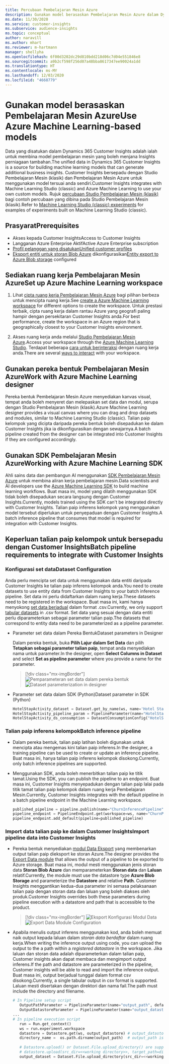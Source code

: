 ```yaml
---
title: Percubaan Pembelajaran Mesin Azure
description: Gunakan model berasaskan Pembelajaran Mesin Azure dalam Dynamics 365 Customer Insights.
ms.date: 11/30/2020
ms.service: customer-insights
ms.subservice: audience-insights
ms.topic: conceptual
author: naravill
ms.author: mhart
ms.reviewer: m-hartmann
manager: shellyha
ms.openlocfilehash: 6f00d3202dc29d810bdd218d06c7d04e551846e8
ms.sourcegitcommit: a9b2cf598f256d07a48bba8617347ee90024a1dd
ms.translationtype: HT
ms.contentlocale: ms-MY
ms.lasthandoff: 12/03/2020
ms.locfileid: "4668779"
---
```

# <a name="use-azure-machine-learning-based-models"></a><span data-ttu-id="e1eab-103">Gunakan model berasaskan Pembelajaran Mesin Azure</span><span class="sxs-lookup"><span data-stu-id="e1eab-103">Use Azure Machine Learning-based models</span></span>

<span data-ttu-id="e1eab-104">Data yang disatukan dalam Dynamics 365 Customer Insights adalah ialah untuk membina model pembelajaran mesin yang boleh menjana Insights perniagaan tambahan.</span><span class="sxs-lookup"><span data-stu-id="e1eab-104">The unified data in Dynamics 365 Customer Insights is a source for building machine learning models that can generate additional business insights.</span></span> <span data-ttu-id="e1eab-105">Customer Insights bersepadu dengan Studio Pembelajaran Mesin (klasik) dan Pembelajaran Mesin Azure untuk menggunakan model tersuai anda sendiri.</span><span class="sxs-lookup"><span data-stu-id="e1eab-105">Customer Insights integrates with Machine Learning Studio (classic) and Azure Machine Learning to use your own custom models.</span></span> <span data-ttu-id="e1eab-106">Rujuk [percubaan Studio Pembelajaran Mesin (klasik)](machine-learning-studio-experiments.md) bagi contoh percubaan yang dibina pada Studio Pembelajaran Mesin (klasik).</span><span class="sxs-lookup"><span data-stu-id="e1eab-106">Refer to [Machine Learning Studio (classic) experiments](machine-learning-studio-experiments.md) for examples of experiments built on Machine Learning Studio (classic).</span></span> 

## <a name="prerequisites"></a><span data-ttu-id="e1eab-107">Prasyarat</span><span class="sxs-lookup"><span data-stu-id="e1eab-107">Prerequisites</span></span>

- <span data-ttu-id="e1eab-108">Akses kepada Customer Insights</span><span class="sxs-lookup"><span data-stu-id="e1eab-108">Access to Customer Insights</span></span>
- <span data-ttu-id="e1eab-109">Langganan Azure Enterprise Aktif</span><span class="sxs-lookup"><span data-stu-id="e1eab-109">Active Azure Enterprise subscription</span></span>
- [<span data-ttu-id="e1eab-110">Profil pelanggan yang disatukan</span><span class="sxs-lookup"><span data-stu-id="e1eab-110">Unified customer profiles</span></span>](data-unification.md)
- <span data-ttu-id="e1eab-111">[Eksport entiti untuk storan Blob Azure](export-azure-blob-storage.md) dikonfigurasikan</span><span class="sxs-lookup"><span data-stu-id="e1eab-111">[Entity export to Azure Blob storage](export-azure-blob-storage.md) configured</span></span>

## <a name="set-up-azure-machine-learning-workspace"></a><span data-ttu-id="e1eab-112">Sediakan ruang kerja Pembelajaran Mesin Azure</span><span class="sxs-lookup"><span data-stu-id="e1eab-112">Set up Azure Machine Learning workspace</span></span>

1. <span data-ttu-id="e1eab-113">Lihat [cipta ruang kerja Pembelajaran Mesin Azure](https://docs.microsoft.com/azure/machine-learning/concept-workspace#-create-a-workspace) bagi pilihan berbeza untuk mencipta ruang kerja.</span><span class="sxs-lookup"><span data-stu-id="e1eab-113">See [create a Azure Machine Learning workspace](https://docs.microsoft.com/azure/machine-learning/concept-workspace#-create-a-workspace) for different options to create the workspace.</span></span> <span data-ttu-id="e1eab-114">Untuk prestasi terbaik, cipta ruang kerja dalam rantau Azure yang geografi paling hampir dengan persekitaran Customer Insights anda.</span><span class="sxs-lookup"><span data-stu-id="e1eab-114">For best performance, create the workspace in an Azure region that is geographically closest to your Customer Insights environment.</span></span>

1. <span data-ttu-id="e1eab-115">Akses ruang kerja anda melalui [Studio Pembelajaran Mesin Azure](https://ml.azure.com/).</span><span class="sxs-lookup"><span data-stu-id="e1eab-115">Access your workspace through the [Azure Machine Learning Studio](https://ml.azure.com/).</span></span> <span data-ttu-id="e1eab-116">Terdapat beberapa [cara untuk berinteraksi](https://docs.microsoft.com/azure/machine-learning/concept-workspace#tools-for-workspace-interaction) dengan ruang kerja anda.</span><span class="sxs-lookup"><span data-stu-id="e1eab-116">There are several [ways to interact](https://docs.microsoft.com/azure/machine-learning/concept-workspace#tools-for-workspace-interaction) with your workspace.</span></span>

## <a name="work-with-azure-machine-learning-designer"></a><span data-ttu-id="e1eab-117">Gunakan pereka bentuk Pembelajaran Mesin Azure</span><span class="sxs-lookup"><span data-stu-id="e1eab-117">Work with Azure Machine Learning designer</span></span>

<span data-ttu-id="e1eab-118">Pereka bentuk Pembelajaran Mesin Azure menyediakan kanvas visual, tempat anda boleh menyeret dan melepaskan set data dan modul, serupa dengan Studio Pembelajaran Mesin (klasik).</span><span class="sxs-lookup"><span data-stu-id="e1eab-118">Azure Machine Learning designer provides a visual canvas where you can drag and drop datasets and modules, similar to Machine Learning Studio (classic).</span></span> <span data-ttu-id="e1eab-119">Talian paip kelompok yang dicipta daripada pereka bentuk boleh disepadukan ke dalam Customer Insights jika ia dikonfigurasikan dengan sewajarnya.</span><span class="sxs-lookup"><span data-stu-id="e1eab-119">A batch pipeline created from the designer can be integrated into Customer Insights if they are configured accordingly.</span></span> 
   
## <a name="working-with-azure-machine-learning-sdk"></a><span data-ttu-id="e1eab-120">Gunakan SDK Pembelajaran Mesin Azure</span><span class="sxs-lookup"><span data-stu-id="e1eab-120">Working with Azure Machine Learning SDK</span></span>

<span data-ttu-id="e1eab-121">Ahli sains data dan pembangun AI menggunakan [SDK Pembelajaran Mesin Azure](https://docs.microsoft.com/python/api/overview/azure/ml/?view=azure-ml-py&preserve-view=true) untuk membina aliran kerja pembelajaran mesin.</span><span class="sxs-lookup"><span data-stu-id="e1eab-121">Data scientists and AI developers use the [Azure Machine Learning SDK](https://docs.microsoft.com/python/api/overview/azure/ml/?view=azure-ml-py&preserve-view=true) to build machine learning workflows.</span></span> <span data-ttu-id="e1eab-122">Buat masa ini, model yang dilatih menggunakan SDK tidak boleh disepadukan secara langsung dengan Customer Insights.</span><span class="sxs-lookup"><span data-stu-id="e1eab-122">Currently, models trained using the SDK can't be integrated directly with Customer Insights.</span></span> <span data-ttu-id="e1eab-123">Talian paip inferens kelompok yang menggunakan model tersebut diperlukan untuk penyepaduan dengan Customer Insights.</span><span class="sxs-lookup"><span data-stu-id="e1eab-123">A batch inference pipeline that consumes that model is required for integration with Customer Insights.</span></span>

## <a name="batch-pipeline-requirements-to-integrate-with-customer-insights"></a><span data-ttu-id="e1eab-124">Keperluan talian paip kelompok untuk bersepadu dengan Customer Insights</span><span class="sxs-lookup"><span data-stu-id="e1eab-124">Batch pipeline requirements to integrate with Customer Insights</span></span>

### <a name="dataset-configuration"></a><span data-ttu-id="e1eab-125">Konfigurasi set data</span><span class="sxs-lookup"><span data-stu-id="e1eab-125">Dataset Configuration</span></span>

<span data-ttu-id="e1eab-126">Anda perlu mencipta set data untuk menggunakan data entiti daripada Customer Insights ke talian paip inferens kelompok anda.</span><span class="sxs-lookup"><span data-stu-id="e1eab-126">You need to create datasets to use entity data from Customer Insights to your batch inference pipeline.</span></span> <span data-ttu-id="e1eab-127">Set data ini perlu didaftarkan dalam ruang kerja.</span><span class="sxs-lookup"><span data-stu-id="e1eab-127">These datasets need to be registered in the workspace.</span></span> <span data-ttu-id="e1eab-128">Buat masa ini, kami hanya menyokong [set data berjadual](https://docs.microsoft.com/azure/machine-learning/how-to-create-register-datasets#tabulardataset) dalam format .csv.</span><span class="sxs-lookup"><span data-stu-id="e1eab-128">Currently, we only support [tabular datasets](https://docs.microsoft.com/azure/machine-learning/how-to-create-register-datasets#tabulardataset) in .csv format.</span></span> <span data-ttu-id="e1eab-129">Set data yang sesuai dengan data entiti perlu diparameterkan sebagai parameter talian paip.</span><span class="sxs-lookup"><span data-stu-id="e1eab-129">The datasets that correspond to entity data need to be parameterized as a pipeline parameter.</span></span>
   
* <span data-ttu-id="e1eab-130">Parameter set data dalam Pereka Bentuk</span><span class="sxs-lookup"><span data-stu-id="e1eab-130">Dataset parameters in Designer</span></span>
   
     <span data-ttu-id="e1eab-131">Dalam pereka bentuk, buka **Pilih Lajur dalam Set Data** dan pilih **Tetapkan sebagai parameter talian paip**, tempat anda menyediakan nama untuk parameter.</span><span class="sxs-lookup"><span data-stu-id="e1eab-131">In the designer, open **Select Columns in Dataset** and select **Set as pipeline parameter** where you provide a name for the parameter.</span></span>

     > [!div class="mx-imgBorder"]
     > <span data-ttu-id="e1eab-132">![Pemparameteran set data dalam pereka bentuk](media/intelligence-designer-dataset-parameters.png "Pemparameteran set data dalam pereka bentuk")</span><span class="sxs-lookup"><span data-stu-id="e1eab-132">![Dataset parameterization in designer](media/intelligence-designer-dataset-parameters.png "Dataset parameterization in designer")</span></span>
   
* <span data-ttu-id="e1eab-133">Parameter set data dalam SDK (Python)</span><span class="sxs-lookup"><span data-stu-id="e1eab-133">Dataset parameter in SDK (Python)</span></span>
   
   ```python
   HotelStayActivity_dataset = Dataset.get_by_name(ws, name='Hotel Stay Activity Data')
   HotelStayActivity_pipeline_param = PipelineParameter(name="HotelStayActivity_pipeline_param", default_value=HotelStayActivity_dataset)
   HotelStayActivity_ds_consumption = DatasetConsumptionConfig("HotelStayActivity_dataset", HotelStayActivity_pipeline_param)
   ```

### <a name="batch-inference-pipeline"></a><span data-ttu-id="e1eab-134">Talian paip inferens kelompok</span><span class="sxs-lookup"><span data-stu-id="e1eab-134">Batch inference pipeline</span></span>
  
* <span data-ttu-id="e1eab-135">Dalam pereka bentuk, talian paip latihan boleh digunakan untuk mencipta atau mengemas kini talian paip inferens.</span><span class="sxs-lookup"><span data-stu-id="e1eab-135">In the designer, a training pipeline can be used to create or update an inference pipeline.</span></span> <span data-ttu-id="e1eab-136">Buat masa ini, hanya talian paip inferens kelompok disokong.</span><span class="sxs-lookup"><span data-stu-id="e1eab-136">Currently, only batch inference pipelines are supported.</span></span>

* <span data-ttu-id="e1eab-137">Menggunakan SDK, anda boleh menerbitkan talian paip ke titik tamat.</span><span class="sxs-lookup"><span data-stu-id="e1eab-137">Using the SDK, you can publish the pipeline to an endpoint.</span></span> <span data-ttu-id="e1eab-138">Buat masa ini, Customer Insights menyepadukan dengan talian paip lalai pada titik tamat talian paip kelompok dalam ruang kerja Pembelajaran Mesin.</span><span class="sxs-lookup"><span data-stu-id="e1eab-138">Currently, Customer Insights integrates with the default pipeline in a batch pipeline endpoint in the Machine Learning workspace.</span></span>
   
   ```python
   published_pipeline = pipeline.publish(name="ChurnInferencePipeline", description="Published Churn Inference pipeline")
   pipeline_endpoint = PipelineEndpoint.get(workspace=ws, name="ChurnPipelineEndpoint") 
   pipeline_endpoint.add_default(pipeline=published_pipeline)
   ```

### <a name="import-pipeline-data-into-customer-insights"></a><span data-ttu-id="e1eab-139">Import data talian paip ke dalam Customer Insights</span><span class="sxs-lookup"><span data-stu-id="e1eab-139">Import pipeline data into Customer Insights</span></span>

* <span data-ttu-id="e1eab-140">Pereka bentuk menyediakan [modul Data Eksport](https://docs.microsoft.com/azure/machine-learning/algorithm-module-reference/export-data) yang membenarkan output talian paip dieksport ke storan Azure.</span><span class="sxs-lookup"><span data-stu-id="e1eab-140">The designer provides the [Export Data module](https://docs.microsoft.com/azure/machine-learning/algorithm-module-reference/export-data) that allows the output of a pipeline to be exported to Azure storage.</span></span> <span data-ttu-id="e1eab-141">Buat masa ini, modul mesti menggunakan jenis storan data **Storan Blob Azure** dan memparameterkan **Storan data** dan **Laluan** relatif.</span><span class="sxs-lookup"><span data-stu-id="e1eab-141">Currently, the module must use the datastore type **Azure Blob Storage** and parameterize the **Datastore** and relative **Path**.</span></span> <span data-ttu-id="e1eab-142">Customer Insights menggantikan kedua-dua parameter ini semasa pelaksanaan talian paip dengan storan data dan laluan yang boleh diakses oleh produk.</span><span class="sxs-lookup"><span data-stu-id="e1eab-142">Customer Insights overrides both these parameters during pipeline execution with a datastore and path that is accessible to the product.</span></span>
   > [!div class="mx-imgBorder"]
   > <span data-ttu-id="e1eab-143">![Eksport Konfigurasi Modul Data](media/intelligence-designer-importdata.png "Eksport Konfigurasi Modul Data")</span><span class="sxs-lookup"><span data-stu-id="e1eab-143">![Export Data Module Configuration](media/intelligence-designer-importdata.png "Export Data Module Configuration")</span></span>
   
* <span data-ttu-id="e1eab-144">Apabila menulis output inferens menggunakan kod, anda boleh memuat naik output kepada laluan dalam *storan data berdaftar* dalam ruang kerja.</span><span class="sxs-lookup"><span data-stu-id="e1eab-144">When writing the inference output using code, you can upload the output to the a path within a *registered datastore* in the workspace.</span></span> <span data-ttu-id="e1eab-145">Jika laluan dan storan data adalah diparameterkan dalam talian paip, Customer insights akan dapat membaca dan mengimport output inferens.</span><span class="sxs-lookup"><span data-stu-id="e1eab-145">If the path and datastore are parameterized in the pipeline, Customer insights will be able to read and import the inference output.</span></span> <span data-ttu-id="e1eab-146">Buat masa ini, output berjadual tunggal dalam format csv disokong.</span><span class="sxs-lookup"><span data-stu-id="e1eab-146">Currently, a single tabular output in csv format is supported.</span></span> <span data-ttu-id="e1eab-147">Laluan mesti disertakan dengan direktori dan nama fail.</span><span class="sxs-lookup"><span data-stu-id="e1eab-147">The path must include the directory and filename.</span></span>

   ```python
   # In Pipeline setup script
      OutputPathParameter = PipelineParameter(name="output_path", default_value="HotelChurnOutput/HotelChurnOutput.csv")
      OutputDatastoreParameter = PipelineParameter(name="output_datastore", default_value="workspaceblobstore")
   ...
   # In pipeline execution script
      run = Run.get_context()
      ws = run.experiment.workspace
      datastore = Datastore.get(ws, output_datastore) # output_datastore is parameterized
      directory_name =  os.path.dirname(output_path)  # output_path is parameterized.
      
      # Datastore.upload() or Dataset.File.upload_directory() are supported methods to uplaod the data
      # datastore.upload(src_dir=<<working directory>>, target_path=directory_name, overwrite=False, show_progress=True)
      output_dataset = Dataset.File.upload_directory(src_dir=<<working directory>>, target = (datastore, directory_name)) # Remove trailing "/" from directory_name
   ```
